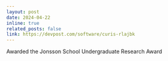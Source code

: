 ```yaml
---
layout: post
date: 2024-04-22
inline: true
related_posts: false
link: https://devpost.com/software/curis-rlajbk
---
```


Awarded the Jonsson School Undergraduate Research Award